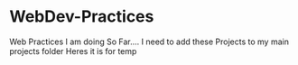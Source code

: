 # WebDev-Practices
Web Practices I am doing So Far....
I  need to add these Projects to my main projects folder 
Heres it is for temp
